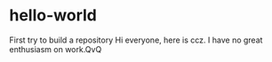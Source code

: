 # hello-world
First try to build a repository
Hi everyone, here is ccz.
I have no great enthusiasm on work.QvQ
